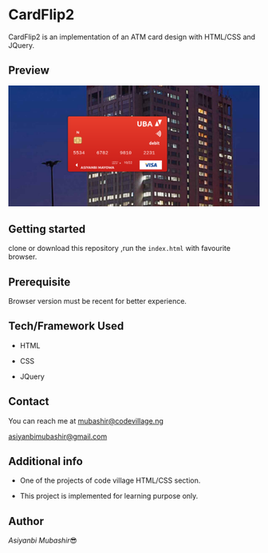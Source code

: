 # CardFlip2

CardFlip2 is an implementation of an ATM card design with HTML/CSS and JQuery.

## Preview



![Screenshot](cardflip2.png)

## Getting started

clone or download this repository ,run the `index.html` with favourite browser.

## Prerequisite

Browser version must be recent for better experience.


## Tech/Framework Used

- HTML

- CSS
- JQuery

## Contact

You can reach me at <mubashir@codevillage.ng>

<asiyanbimubashir@gmail.com>

## Additional info

- One of the projects of code village HTML/CSS section.

- This project is implemented for learning purpose only.

## Author

_*Asiyanbi Mubashir*_😎